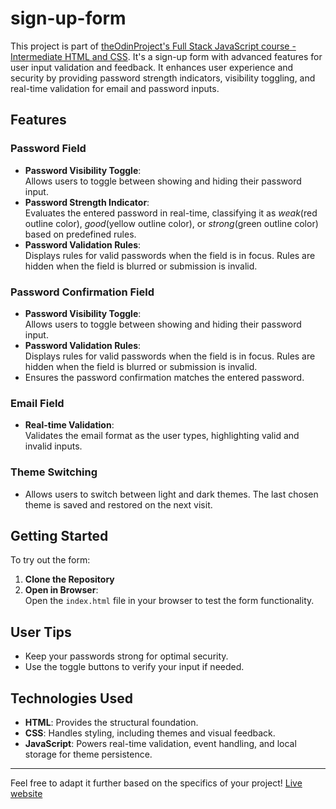 # sign-up-form
This project is part of [theOdinProject's Full Stack JavaScript course - Intermediate HTML and CSS](https://www.theodinproject.com/paths/full-stack-javascript/courses/intermediate-html-and-css). It's a sign-up form with advanced features for user input validation and feedback. It enhances user experience and security by providing password strength indicators, visibility toggling, and real-time validation for email and password inputs.

## Features  

### Password Field  
- **Password Visibility Toggle**:  
  Allows users to toggle between showing and hiding their password input.  
- **Password Strength Indicator**:  
  Evaluates the entered password in real-time, classifying it as *weak*(red outline color), *good*(yellow outline color), or *strong*(green outline color) based on predefined rules.  
- **Password Validation Rules**:  
  Displays rules for valid passwords when the field is in focus. Rules are hidden when the field is blurred or submission is invalid.

### Password Confirmation Field
- **Password Visibility Toggle**:  
  Allows users to toggle between showing and hiding their password input.
- **Password Validation Rules**:  
  Displays rules for valid passwords when the field is in focus. Rules are hidden when the field is blurred or submission is invalid.
- Ensures the password confirmation matches the entered password.

### Email Field  
- **Real-time Validation**:  
  Validates the email format as the user types, highlighting valid and invalid inputs.

### Theme Switching  
- Allows users to switch between light and dark themes. The last chosen theme is saved and restored on the next visit.

## Getting Started  
To try out the form:  
1. **Clone the Repository**
2. **Open in Browser**:  
   Open the `index.html` file in your browser to test the form functionality.  

## User Tips  
- Keep your passwords strong for optimal security.  
- Use the toggle buttons to verify your input if needed.  

## Technologies Used  
- **HTML**: Provides the structural foundation.  
- **CSS**: Handles styling, including themes and visual feedback.  
- **JavaScript**: Powers real-time validation, event handling, and local storage for theme persistence.

---

Feel free to adapt it further based on the specifics of your project!
[Live website](https://adjeteysowah.github.io/sign-up-form/)